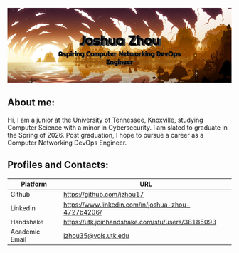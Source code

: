 ![](/github-header.png)
## About me:
Hi, I am a junior at the University of Tennessee, Knoxville, studying Computer Science with a minor in Cybersecurity. I am slated to graduate in the Spring of 2026. Post graduation, I hope to pursue a career as a Computer Networking DevOps Engineer.
## Profiles and Contacts:
| Platform       | URL                                                  |
| -------------- | ---------------------------------------------------- |
| Github         | https://github.com/jzhou17                           |
| LinkedIn       | https://www.linkedin.com/in/joshua-zhou-4727b4206/   |
| Handshake      | https://utk.joinhandshake.com/stu/users/38185093     |
| Academic Email | jzhou35@vols.utk.edu                                 |
<!--
## Hi there 👋

**jzhou17/jzhou17** is a ✨ _special_ ✨ repository because its `README.md` (this file) appears on your GitHub profile.

Here are some ideas to get you started:

- 🔭 I’m currently working on ...
- 🌱 I’m currently learning ...
- 👯 I’m looking to collaborate on ...
- 🤔 I’m looking for help with ...
- 💬 Ask me about ...
- 📫 How to reach me: ...
- 😄 Pronouns: ...
- ⚡ Fun fact: ...
-->
